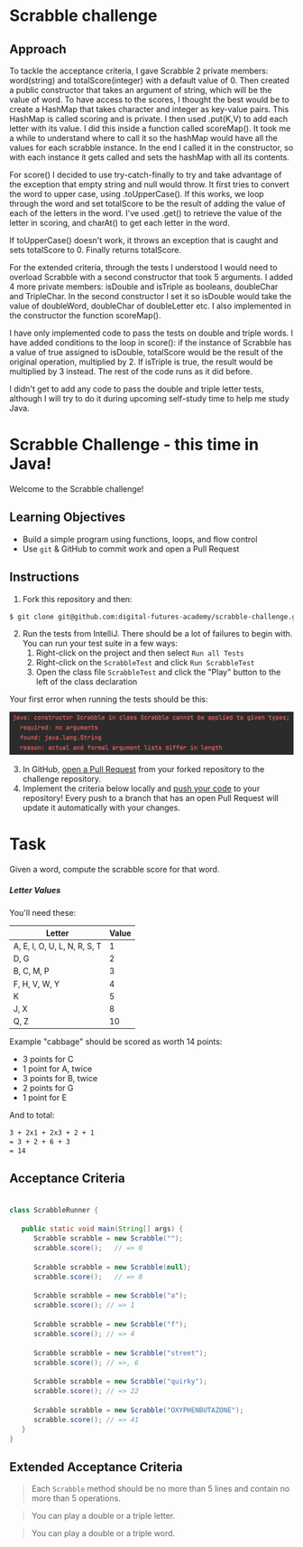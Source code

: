 # Scrabble challenge

##  Approach

To tackle the acceptance criteria, I gave Scrabble 2 private members: word(string) and totalScore(integer) with a default value of 0. 
Then created a public constructor that takes an argument of string, which will be the value of word.
To have access to the scores, I thought the best would be to create a HashMap that takes character and integer as key-value pairs. This HashMap is called scoring and is private. 
I then used .put(K,V) to add each letter with its value. I did this inside a function called scoreMap(). It took me a while to understand where to call it so the hashMap would have all the values for each scrabble instance. In the end I called it in the constructor, so with each instance it gets called and sets the hashMap with all its contents. 

For score() I decided to use try-catch-finally to try and take advantage of the exception that empty string and null would throw. 
It first tries to convert the word to upper case, using .toUpperCase(). If this works, we loop through the word and set totalScore to be the result of adding the value of each of the letters in the word. 
I've used .get()  to retrieve the value of the letter in scoring, and charAt() to get each letter in the word.

If toUpperCase() doesn't work, it throws an exception that is caught and sets totalScore to 0.
Finally returns totalScore.

For the extended criteria, through the tests I understood I would need to overload Scrabble with a second constructor that took 5 arguments. 
I added 4 more private members: isDouble and isTriple as booleans, doubleChar and TripleChar. 
In the second constructor I set it so isDouble would take the value of doubleWord, doubleChar of doubleLetter etc. I also implemented in the constructor the function scoreMap().

I have only implemented code to pass the tests on double and triple words. I have added conditions to the loop in score(): 
if the instance of Scrabble has a value of true assigned to isDouble, totalScore would be the result of the original operation, multiplied by 2. 
If isTriple is true, the result would be multiplied by 3 instead. 
The rest of the code runs as it did before. 

I didn't get to add any code to pass the double and triple letter tests, although I will try to do it during upcoming self-study time to help me study Java.












# Scrabble Challenge - this time in Java!

Welcome to the Scrabble challenge!

## Learning Objectives
- Build a simple program using functions, loops, and flow control
- Use `git` & GitHub to commit work and open a Pull Request

## Instructions

1. Fork this repository and then:
```sh
$ git clone git@github.com:digital-futures-academy/scrabble-challenge.git && cd scrabble-challenge
```
2. Run the tests from IntelliJ. There should be a lot of failures to begin with. You can run your test suite in a few ways:
   1. Right-click on the project and then select `Run all Tests`
   2. Right-click on the `ScrabbleTest` and click `Run ScrabbleTest`
   3. Open the class file `ScrabbleTest` and click the "Play" button to the left of the class declaration

Your first error when running the tests should be this:

![Initial Error](images/InitialError.png)

3. In GitHub, [open a Pull Request](https://docs.github.com/en/github/collaborating-with-issues-and-pull-requests/creating-a-pull-request) from your forked repository to the challenge repository.
4. Implement the criteria below locally and [push your code](https://docs.github.com/en/github/managing-files-in-a-repository/adding-a-file-to-a-repository-using-the-command-line) to your repository! Every push to a branch that has an open Pull Request will update it automatically with your changes.

# Task

Given a word, compute the scrabble score for that word.

##### Letter Values

You'll need these:

| Letter                        | Value  |
| ----                          |  ----  |
| A, E, I, O, U, L, N, R, S, T  |     1  |
| D, G                          |     2  |
| B, C, M, P                    |     3  |
| F, H, V, W, Y                 |     4  |
| K                             |     5  |
| J, X                          |     8  |
| Q, Z                          |     10 |

Example
"cabbage" should be scored as worth 14 points:

- 3 points for C
- 1 point for A, twice
- 3 points for B, twice
- 2 points for G
- 1 point for E

And to total:

```
3 + 2x1 + 2x3 + 2 + 1
= 3 + 2 + 6 + 3
= 14
```

## Acceptance Criteria

```java

class ScrabbleRunner {

   public static void main(String[] args) {
      Scrabble scrabble = new Scrabble("");
      scrabble.score();   // => 0

      Scrabble scrabble = new Scrabble(null);
      scrabble.score();   // => 0

      Scrabble scrabble = new Scrabble("a");
      scrabble.score(); // => 1

      Scrabble scrabble = new Scrabble("f");
      scrabble.score(); // => 4

      Scrabble scrabble = new Scrabble("street");
      scrabble.score(); // =>, 6

      Scrabble scrabble = new Scrabble("quirky");
      scrabble.score(); // => 22

      Scrabble scrabble = new Scrabble("OXYPHENBUTAZONE");
      scrabble.score(); // => 41
   }
}
```

## Extended Acceptance Criteria
> Each `Scrabble` method should be no more than 5 lines and contain no more than 5 operations.

> You can play a double or a triple letter.

> You can play a double or a triple word.
